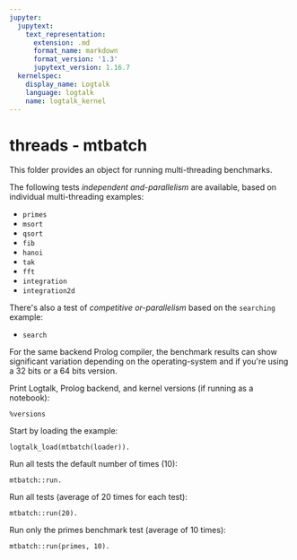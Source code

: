 ```yaml
---
jupyter:
  jupytext:
    text_representation:
      extension: .md
      format_name: markdown
      format_version: '1.3'
      jupytext_version: 1.16.7
  kernelspec:
    display_name: Logtalk
    language: logtalk
    name: logtalk_kernel
---
```


<!--
________________________________________________________________________

This file is part of Logtalk <https://logtalk.org/>  
SPDX-FileCopyrightText: 1998-2025 Paulo Moura <pmoura@logtalk.org>  
SPDX-License-Identifier: Apache-2.0

Licensed under the Apache License, Version 2.0 (the "License");
you may not use this file except in compliance with the License.
You may obtain a copy of the License at

    http://www.apache.org/licenses/LICENSE-2.0

Unless required by applicable law or agreed to in writing, software
distributed under the License is distributed on an "AS IS" BASIS,
WITHOUT WARRANTIES OR CONDITIONS OF ANY KIND, either express or implied.
See the License for the specific language governing permissions and
limitations under the License.
________________________________________________________________________
-->

# threads - mtbatch

This folder provides an object for running multi-threading benchmarks.

The following tests *independent and-parallelism* are available, based on
individual multi-threading examples:

- `primes`
- `msort`
- `qsort`
- `fib`
- `hanoi`
- `tak`
- `fft`
- `integration`
- `integration2d`

There's also a test of *competitive or-parallelism* based on the `searching`
example:

- `search`

For the same backend Prolog compiler, the benchmark results can show
significant variation depending on the operating-system and if you're
using a 32 bits or a 64 bits version.

Print Logtalk, Prolog backend, and kernel versions (if running as a notebook):

```logtalk
%versions
```

Start by loading the example:

```logtalk
logtalk_load(mtbatch(loader)).
```

Run all tests the default number of times (10):

```logtalk
mtbatch::run.
```

Run all tests (average of 20 times for each test):

```logtalk
mtbatch::run(20).
```

Run only the primes benchmark test (average of 10 times):

```logtalk
mtbatch::run(primes, 10).
```
